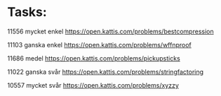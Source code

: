 # Tasks:

11556 mycket enkel https://open.kattis.com/problems/bestcompression

11103 ganska enkel https://open.kattis.com/problems/wffnproof

11686 medel https://open.kattis.com/problems/pickupsticks

11022 ganska svår https://open.kattis.com/problems/stringfactoring

10557 mycket svår https://open.kattis.com/problems/xyzzy 
